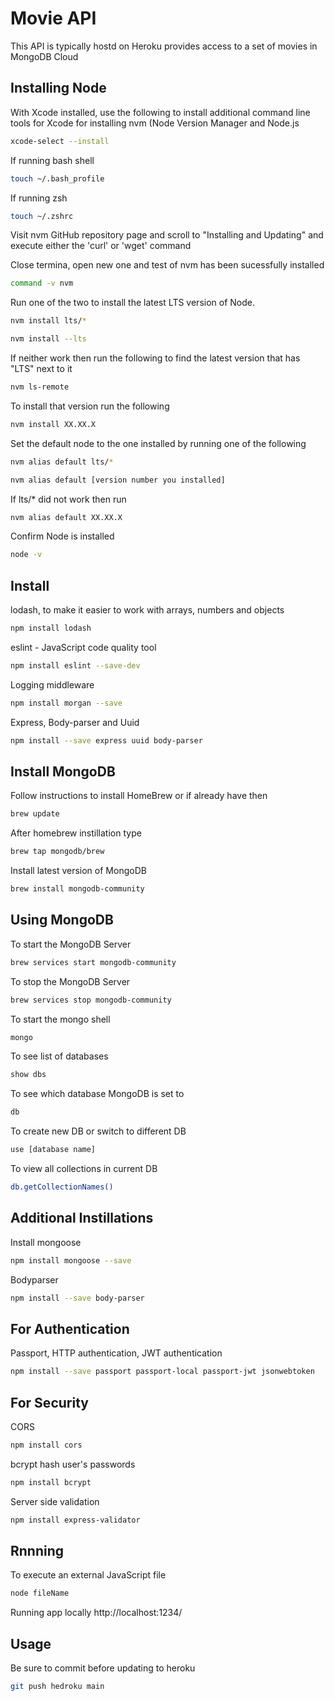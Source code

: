 # Movie API

This API is typically hostd on Heroku provides access to a set of movies in MongoDB Cloud 

## Installing Node

With Xcode installed, use the following to install additional command line tools for Xcode for installing nvm (Node Version Manager and Node.js


```bash
xcode-select --install
```

If running bash shell

```bash
touch ~/.bash_profile
```

If running zsh

```bash
touch ~/.zshrc
```

Visit nvm GitHub repository page and scroll to "Installing and Updating" and execute either the 'curl' or 'wget' command

Close termina, open new one and test of nvm has been sucessfully installed


```bash
command -v nvm
```

Run one of the two to install the latest LTS version of Node.  

```bash
nvm install lts/*
```

```bash
nvm install --lts
```

If neither work then run the following to find the latest version that has "LTS" next to it

```bash
nvm ls-remote
```

To install that version run the following

```bash
nvm install XX.XX.X
```

Set the default node to the one installed by running one of the following

```bash
nvm alias default lts/*
```

```bash
nvm alias default [version number you installed]
```

If lts/* did not work then run

```bash
nvm alias default XX.XX.X
```

Confirm Node is installed

```bash
node -v
```

## Install

lodash, to make it easier to work with arrays, numbers and objects

```bash
npm install lodash
```

eslint - JavaScript code quality tool

```bash
npm install eslint --save-dev
```

Logging middleware

```bash
npm install morgan --save
```

Express, Body-parser and Uuid

```bash
npm install --save express uuid body-parser
```

## Install MongoDB

Follow instructions to install HomeBrew or if already have then

```bash
brew update
```

After homebrew instillation type

```bash
brew tap mongodb/brew
```

Install latest version of MongoDB

```bash
brew install mongodb-community
```

## Using MongoDB

To start the MongoDB Server

```bash
brew services start mongodb-community
```

To stop the MongoDB Server

```bash
brew services stop mongodb-community
```

To start the mongo shell

```bash
mongo
```

To see list of databases

```bash
show dbs
```

To see which database MongoDB is set to

```bash
db
```

To create new DB or switch to different DB

```bash
use [database name]
```

To view all collections in current DB

```bash
db.getCollectionNames()
```

## Additional Instillations

Install mongoose

```bash
npm install mongoose --save
```

Bodyparser

```bash
npm install --save body-parser
```

## For Authentication

Passport, HTTP authentication, JWT authentication

```bash
npm install --save passport passport-local passport-jwt jsonwebtoken
```

## For Security

CORS

```bash
npm install cors
```

bcrypt hash user's passwords

```bash
npm install bcrypt
```

Server side validation

```bash
npm install express-validator
```


## Rnnning 

To execute an external JavaScript file

```bash
node fileName
```

Running app locally http://localhost:1234/

## Usage

Be sure to commit before updating to heroku

```bash
git push hedroku main
```